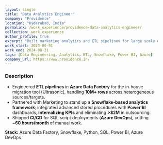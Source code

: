 ```yaml
---
layout: single
title: "Data Analytics Engineer"
company: "Providence"
location: "Hyderabad, India"
permalink: /work_experience/providence-data-analytics-engineer/
collection: work_experience
author_profile: true
excerpt: "Built marketing analytics and ETL pipelines for large scale data migrations; automated deployments; eliminated major outsourcing spend."
work_start: 2023-06-01
work_end: 2024-08-31
tags: [Data Engineering, Analytics, ETL, Snowflake, Power BI, Azure]
company_url: https://www.providence.in/
---
```


### Description

- Engineered **ETL pipelines** in **Azure Data Factory** for the in-house migration tool (Ultrasonic), handling **10M+ rows** across heterogeneous sources/targets.
- Partnered with Marketing to stand up a **Snowflake-based analytics framework**; integrated advanced stored procedures with **Power BI** dashboards, **internalizing KPIs** and eliminating **>$2M** in outsourcing.
- Shipped **CI/CD** for SQL script deployments (**Azure DevOps**), cutting ~**60 hours/month** of manual work.

**Stack:** Azure Data Factory, Snowflake, Python, SQL, Power BI, Azure DevOps
